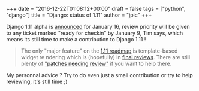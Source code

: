 +++
date = "2016-12-22T01:08:12+00:00"
draft = false
tags = ["python", "django"]
title = "Django: status of 1.11"
author = "jpic"
+++

Django 1.11 alpha is [announced](https://groups.google.com/forum/#!topic/django-developers/nWk5Hoi6X6M) for January 16, review priority will be given to any ticket marked "ready for checkin" by January 9, Tim says, which means its still time to make a contribution to Django 1.11 !

> The only "major feature" on the [1.11 roadmap](https://code.djangoproject.com/wiki/Version1.11Roadmap) is template-based widget re
ndering which is (hopefully) in [final reviews](https://github.com/django/django/pull/6498). There are still plenty of
 ["patches needing review"](https://code.djangoproject.com/query?status=!closed&needs_better_patch=0&needs_tests=0&needs_docs=0&has_patch=1&stage=Accepted) if you want to help there.
 
My personnal advice ? Try to do even just a small contribution or try to help reviewing, it's still time ;)
